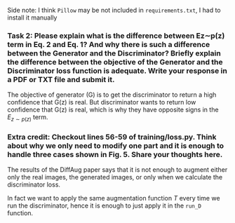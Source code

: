 Side note: I think `Pillow` may be not included in `requirements.txt`, I had to install it manually


### Task 2: Please explain what is the difference between Ez∼p(z) term in Eq. 2 and Eq. 1? And why there is such a difference between the Generator and the Discriminator? Briefly explain the difference between the objective of the Generator and the Discriminator loss function is adequate. Write your response in a PDF or TXT file and submit it. 

The objective of generator (G) is to get the discriminator to return a high confidence that G(z) is real. But discriminator wants to return low confidence that G(z) is real, which is why they have opposite signs in the $E_{z\sim p(z)}$ term. 

### Extra credit: Checkout lines 56-59 of training/loss.py. Think about why we only need to modify one part and it is enough to handle three cases shown in Fig. 5. Share your thoughts here. 
The results of the DiffAug paper says that it is not enough to augment either only the real images, the generated images, or only when we calculate the discriminator loss. 

In fact we want to apply the same augmentation function $T$ every time we run the discriminator, hence it is enough to just apply it in the `run_D` function.
